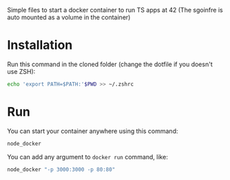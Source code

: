 Simple files to start a docker container to run TS apps at 42 (The sgoinfre is auto mounted as a volume in the container)

# Installation

Run this command in the cloned folder (change the dotfile if you doesn't use ZSH):

```bash
echo 'export PATH=$PATH:'$PWD >> ~/.zshrc
```

# Run

You can start your container anywhere using this command:

```bash
node_docker
```

You can add any argument to `docker run` command, like:

```bash
node_docker "-p 3000:3000 -p 80:80"
```
